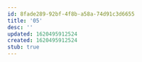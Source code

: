 ```yaml
---
id: 8fade289-92bf-4f8b-a58a-74d91c3d6655
title: '05'
desc: ''
updated: 1620495912524
created: 1620495912524
stub: true
---
```


